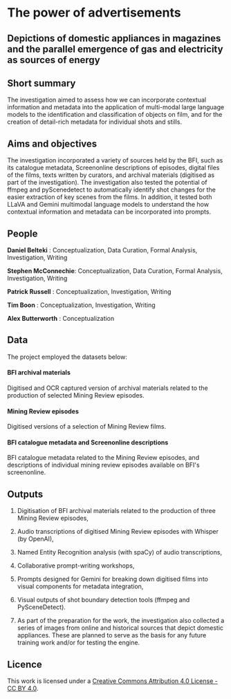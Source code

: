 # The power of advertisements

##  Depictions of domestic appliances in magazines and the parallel emergence of gas and electricity as sources of energy

## Short summary
The investigation aimed to assess how we can incorporate contextual information and metadata into the application of multi-modal large language models to the identification and classification of objects on film, and for the creation of detail-rich metadata for individual shots and stills.  

## Aims and objectives

The investigation incorporated a variety of sources held by the BFI, such as its catalogue metadata, Screenonline descriptions of episodes, digital files of the films, texts written by curators, and archival materials (digitised as part of the investigation). The investigation also tested the potential of ffmpeg and pyScenedetect to automatically identify shot changes for the easier extraction of key scenes from the films. In addition, it tested both LLaVA and Gemini multimodal language models to understand the how contextual information and metadata can be incorporated into prompts.


## People 

**Daniel Belteki** : Conceptualization, Data Curation, Formal Analysis, Investigation, Writing 

**Stephen McConnechie**: Conceptualization, Data Curation, Formal Analysis, Investigation, Writing

**Patrick Russell** : Conceptualization, Investigation, Writing

**Tim Boon** : Conceptualization, Investigation, Writing

**Alex Butterworth** : Conceptualization



## Data
The project employed the datasets below:
#### BFI archival materials
Digitised and OCR captured version of archival materials related to the production of selected Mining Review episodes.

#### Mining Review episodes
Digitised versions of a selection of Mining Review films.

#### BFI catalogue metadata and Screenonline descriptions
BFI catalogue metadata related to the Mining Review episodes, and descriptions of individual mining review episodes available on BFI's screenonline. 


## Outputs
1) Digitisation of BFI archival materials related to the production of three Mining Review episodes,

2) Audio transcriptions of digitised Mining Review episodes with Whisper (by OpenAI),

3) Named Entity Recognition analysis (with spaCy) of audio transcriptions,

4) Collaborative prompt-writing workshops,

5) Prompts designed for Gemini for breaking down digitised films into visual components for metadata integration,

6) Visual outputs of shot boundary detection tools (ffmpeg and PySceneDetect).

7)	As part of the preparation for the work, the investigation also collected a series of images from online and historical sources that depict domestic appliances. These are planned to serve as the basis for any future training work and/or for testing the engine.


## Licence 
This work is licensed under a [Creative Commons Attribution 4.0 License - CC BY 4.0](https://creativecommons.org/licenses/by/4.0/).
